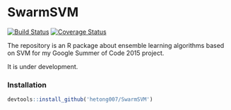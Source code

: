 # SwarmSVM

[![Build Status](https://travis-ci.org/hetong007/SwarmSVM.png)](https://travis-ci.org/hetong007/SwarmSVM)
[![Coverage Status](https://coveralls.io/repos/hetong007/SwarmSVM/badge.svg?branch=master&service=github)](https://coveralls.io/github/hetong007/SwarmSVM?branch=master)

The repository is an R package about ensemble learning algorithms based on SVM for my Google Summer of Code 2015 project.

It is under development.

### Installation

```r
devtools::install_github('hetong007/SwarmSVM')
```
